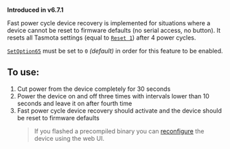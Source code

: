 **Introduced in v6.7.1**

Fast power cycle device recovery is implemented for situations where a device cannot be reset to firmware defaults (no serial access, no button). It resets all Tasmota settings (equal to [`Reset 1`](Commands#reset)) after 4 power cycles.

[`SetOption65`](Commands#setoption65) must be set to `0` *(default)* in order for this feature to be enabled.

## To use:
1. Cut power from the device completely for 30 seconds
2. Power the device on and off three times with intervals lower than 10 seconds and leave it on after fourth time
3. Fast power cycle device recovery should activate and the device should be reset to firmware defaults
   > If you flashed a precompiled binary you can [reconfigure](Initial-Configuration#configure-wi-fi) the device using the web UI.